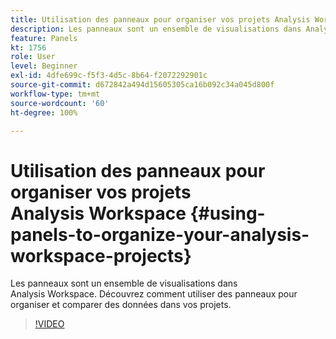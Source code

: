 ```yaml
---
title: Utilisation des panneaux pour organiser vos projets Analysis Workspace
description: Les panneaux sont un ensemble de visualisations dans Analysis Workspace. Découvrez comment utiliser des panneaux pour organiser et comparer des données dans vos projets.
feature: Panels
kt: 1756
role: User
level: Beginner
exl-id: 4dfe699c-f5f3-4d5c-8b64-f2072292901c
source-git-commit: d672842a494d15605305ca16b092c34a045d800f
workflow-type: tm+mt
source-wordcount: '60'
ht-degree: 100%

---
```


# Utilisation des panneaux pour organiser vos projets Analysis Workspace {#using-panels-to-organize-your-analysis-workspace-projects}

Les panneaux sont un ensemble de visualisations dans Analysis Workspace. Découvrez comment utiliser des panneaux pour organiser et comparer des données dans vos projets.

>[!VIDEO](https://video.tv.adobe.com/v/23388/?quality=12&learn=on)
